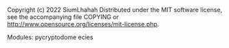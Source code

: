 Copyright (c) 2022 SiumLhahah
Distributed under the MIT software license, see the accompanying
file COPYING or http://www.opensource.org/licenses/mit-license.php.

Modules:
	pycryptodome
	ecies
